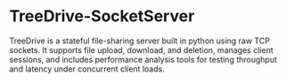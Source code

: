 # TreeDrive-SocketServer
TreeDrive is a stateful file-sharing server built in python using raw TCP sockets. It supports file upload, download, and deletion, manages client sessions, and includes performance analysis tools for testing throughput and latency under concurrent client loads.
